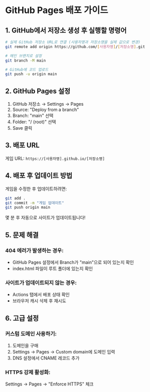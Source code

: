 # GitHub Pages 배포 가이드

## 1. GitHub에서 저장소 생성 후 실행할 명령어

```bash
# 실제 GitHub 저장소 URL로 연결 (사용자명과 저장소명을 실제 값으로 변경)
git remote add origin https://github.com/[사용자명]/[저장소명].git

# 메인 브랜치로 설정
git branch -M main

# GitHub에 코드 업로드
git push -u origin main
```

## 2. GitHub Pages 설정

1. GitHub 저장소 → Settings → Pages
2. Source: "Deploy from a branch"
3. Branch: "main" 선택
4. Folder: "/ (root)" 선택
5. Save 클릭

## 3. 배포 URL

게임 URL: `https://[사용자명].github.io/[저장소명]`

## 4. 배포 후 업데이트 방법

게임을 수정한 후 업데이트하려면:

```bash
git add .
git commit -m "게임 업데이트"
git push origin main
```

몇 분 후 자동으로 사이트가 업데이트됩니다!

## 5. 문제 해결

### 404 에러가 발생하는 경우:
- GitHub Pages 설정에서 Branch가 "main"으로 되어 있는지 확인
- index.html 파일이 루트 폴더에 있는지 확인

### 사이트가 업데이트되지 않는 경우:
- Actions 탭에서 배포 상태 확인
- 브라우저 캐시 삭제 후 재시도

## 6. 고급 설정

### 커스텀 도메인 사용하기:
1. 도메인을 구매
2. Settings → Pages → Custom domain에 도메인 입력
3. DNS 설정에서 CNAME 레코드 추가

### HTTPS 강제 활성화:
Settings → Pages → "Enforce HTTPS" 체크 